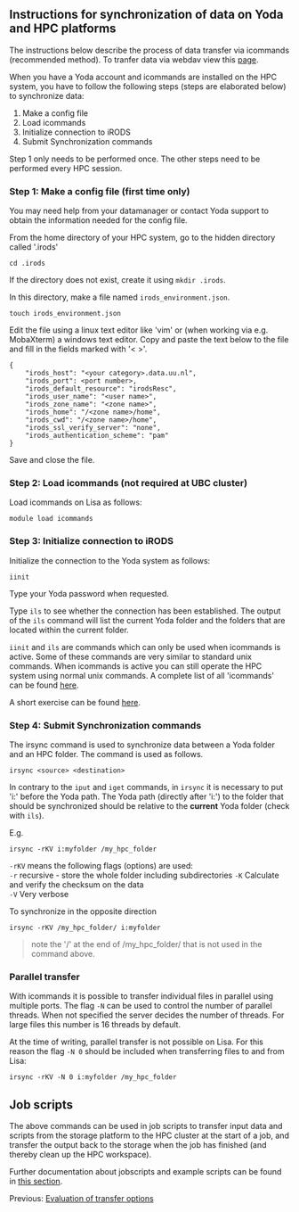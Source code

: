 
## Instructions for synchronization of data on Yoda and HPC platforms

The instructions below describe the process of data transfer via icommands (recommended method). To tranfer data via webdav view this [page](./rclone_yoda.md).  

When you have a Yoda account and icommands are installed on the HPC system, you have to follow the following steps (steps are elaborated below) to synchronize data:

1. Make a config file
2. Load icommands
3. Initialize connection to iRODS
4. Submit Synchronization commands

Step 1 only needs to be performed once. The other steps need to be performed every HPC session.

### Step 1:  Make a config file (first time only)

You may need help from your datamanager or contact Yoda support to obtain the information needed for the config file.

From the home directory of your HPC system, go to the hidden directory called '.irods'

```
cd .irods
```
If the directory does not exist, create it using `mkdir .irods`.

In this directory, make a file named `irods_environment.json`.

```
touch irods_environment.json
```

Edit the file using a linux text editor like 'vim' or (when working via e.g. MobaXterm) a windows text editor.
Copy and paste the text below to the file and fill in the fields marked with '< >'.

```
{
    "irods_host": "<your category>.data.uu.nl",
    "irods_port": <port number>,
    "irods_default_resource": "irodsResc",
    "irods_user_name": "<user name>",
    "irods_zone_name": "<zone name>",
    "irods_home": "/<zone name>/home",
    "irods_cwd": "/<zone name>/home",
    "irods_ssl_verify_server": "none",
    "irods_authentication_scheme": "pam"
}
```
Save and close the file.

### Step 2: Load icommands (not required at UBC cluster)

Load icommands on Lisa as follows:

```
module load icommands
```

### Step 3: Initialize connection to iRODS

Initialize the connection to the Yoda system as follows:

```
iinit
```
Type your Yoda password when requested.

Type `ils` to see whether the connection has been established. The output of the `ils` command will list the current Yoda folder and the folders that are located within the current folder.

`iinit` and `ils` are commands which can only be used when icommands is active. Some of these commands are very similar to standard unix commands. When icommands is active you can still operate the HPC system using normal unix commands. A complete list of all 'icommands' can be found [here](https://docs.irods.org/4.2.4/icommands/user/).

A short exercise can be found [here](./yoda_exercise.md).

### Step 4: Submit Synchronization commands

The irsync command is used to synchronize data between a Yoda folder and an HPC folder.
The command is used as follows.

```
irsync <source> <destination>
```

In contrary to the `iput` and `iget` commands, in `irsync` it is necessary to put  'i:' before the Yoda path. The Yoda path (directly after 'i:') to the folder that should be synchronized should be relative to the **current** Yoda folder (check with `ils`). 

E.g.

```
irsync -rKV i:myfolder /my_hpc_folder
```
`-rKV` means the following flags (options) are used:  
`-r` recursive - store the whole folder including subdirectories
`-K` Calculate and verify the checksum on the data  
`-V` Very verbose  

To synchronize in the opposite direction

```
irsync -rKV /my_hpc_folder/ i:myfolder
```
> note the '/' at the end of /my_hpc_folder/ that is not used in the command above.

### Parallel transfer
With icommands it is possible to transfer individual files in parallel using multiple ports. The flag `-N` can be used to control the number of parallel threads. When not specified the server decides the number of threads. For large files this number is 16 threads by default. 

At the time of writing, parallel transfer is not possible on Lisa. For this reason the flag `-N 0` should be included when transferring files to and from Lisa:

```
irsync -rKV -N 0 i:myfolder /my_hpc_folder
```

## Job scripts
The above commands can be used in job scripts to transfer input data and scripts from the storage platform to the HPC cluster at the start of a job, and transfer the output back to the storage when the job has finished (and thereby clean up the HPC workspace).

Further documentation about jobscripts and example scripts can be found in [this section](./jobs.md).

Previous: [Evaluation of transfer options](./Evaluation.md)

